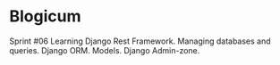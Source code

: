 # Blogicum
Sprint #06
Learning Django Rest Framework.
Managing databases and queries.
Django ORM. Models.
Django Admin-zone.
